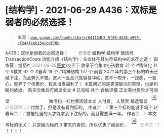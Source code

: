 # [结构学] - 2021-06-29 A436：双标是弱者的必然选择！

> 来源：[`www.yuque.com/books/share/641124b8-5f80-4d26-a995-cf244fceb154/cdf78b`](https://www.yuque.com/books/share/641124b8-5f80-4d26-a995-cf244fceb154/cdf78b)

<ne-p id="520f42f3293818f927861ebbd5b15da4_p_0" data-lake-id="520f42f3293818f927861ebbd5b15da4_p_0"><ne-text id="ubf09e69b" style="color: rgb(51, 51, 51);">A436：双标是弱者的必然选择！</ne-text></ne-p> <ne-p id="cf856ccdbab531a5763858da072e9bbc" data-lake-id="cf856ccdbab531a5763858da072e9bbc"><ne-text id="u481bd079" ne-fontsize="12" style="color: rgb(255, 255, 255);">原创</ne-text><ne-text id="u28839b6b" style="color: rgb(140, 140, 140);">觉悟者</ne-text> <ne-text id="uebc706b9" ne-fontsize="14">结构学</ne-text></ne-p> <ne-p id="75deb9f47ee74d1576d247d7a051e278" data-lake-id="75deb9f47ee74d1576d247d7a051e278"><ne-text id="uc7134815" ne-fontsize="14" ne-bold="true" style="color: rgb(51, 51, 51);">结构学</ne-text></ne-p> <ne-p id="e9a9c5f40774dceeafe26645961b656a" data-lake-id="e9a9c5f40774dceeafe26645961b656a"><ne-text id="u3b20359a" ne-fontsize="14" style="color: rgb(51, 51, 51);">微信号</ne-text><ne-text id="ud0a86991" ne-fontsize="14" style="color: rgb(51, 51, 51);">TransactionCosts</ne-text></ne-p> <ne-p id="d1fd94b33595becdb5759b638a07ca28" data-lake-id="d1fd94b33595becdb5759b638a07ca28"><ne-text id="udd76eb0e" ne-fontsize="14" style="color: rgb(51, 51, 51);">功能介绍</ne-text><ne-text id="u2ec4a801" ne-fontsize="14" style="color: rgb(51, 51, 51);">《结构学》：生命体在其生存结构中的求存之道！ 训练营：觉悟社</ne-text></ne-p> <ne-p id="d25bb332efb398e8d2d3dee4a6e1e255" data-lake-id="d25bb332efb398e8d2d3dee4a6e1e255"><ne-text id="u5fd58d3d" style="color: rgb(140, 140, 140);">2021-06-29</ne-text>[<ne-text id="u3b406d2e" ne-fontsize="14">原文</ne-text>](https://mp.weixin.qq.com/s?__biz=MzIzMDYwOTM0Mg==&mid=2247485909&idx=1&sn=c64a96a6f11c7ff756ce005441035200&chksm=e8b19104dfc61812546950789d22fe83ba04b34c72337fb6dc6041ec4dfa6c2c9ec3005f80c5#rd))<ne-text id="ua6cfd65d" ne-fontsize="14" style="color: rgb(140, 140, 140);">发表于</ne-text></ne-p> <ne-p id="24cf51933f0bf20f27102762f85714ff" data-lake-id="24cf51933f0bf20f27102762f85714ff"><ne-text id="u7833ee51" style="color: rgb(51, 51, 51);">收录于合集</ne-text></ne-p> <ne-p id="24644841dd8bc26921e32841b5dcd3c9" data-lake-id="24644841dd8bc26921e32841b5dcd3c9"><ne-text id="u3fd081d6" style="color: rgb(51, 51, 51);">#小孩教育 21 个</ne-text></ne-p> <ne-p id="cb2b6012deb7940bf8cb49cf59d1bfcf" data-lake-id="cb2b6012deb7940bf8cb49cf59d1bfcf"><ne-text id="uc7bc749e" style="color: rgb(51, 51, 51);">#情绪化 14 个</ne-text></ne-p> <ne-p id="c505d9cd0bcbfd0921f7dc9682a88157" data-lake-id="c505d9cd0bcbfd0921f7dc9682a88157"><ne-text id="u116bbdfe" style="color: rgb(51, 51, 51);">#教育 62 个</ne-text></ne-p> <ne-p id="41a37ce8b0f120db063fcc1733300a7c" data-lake-id="41a37ce8b0f120db063fcc1733300a7c"><ne-text id="u1a20d35d" style="color: rgb(51, 51, 51);">#自卑 18 个</ne-text></ne-p> <ne-p id="5c033015a6685cbe2c8b4c8c6d67d938" data-lake-id="5c033015a6685cbe2c8b4c8c6d67d938"><ne-text id="ue0b10f36" style="color: rgb(51, 51, 51);">#精神结构 127 个</ne-text></ne-p> <ne-p id="5d03aa28d14f846dd21959096cceacc2" data-lake-id="5d03aa28d14f846dd21959096cceacc2"><ne-text id="u063d231e" style="color: rgb(51, 51, 51);">前言</ne-text></ne-p> <ne-p id="0dda06283d22a16b425864b083ddec2f" data-lake-id="0dda06283d22a16b425864b083ddec2f"><ne-text id="u6b1d1997" style="color: rgb(51, 51, 51);">2021 年的第三个标的昨天已经下注，而且势头不错。这人一旦高兴就容易冲动，这不一咬牙，一跺脚，一狠心，就弄了个优惠价，权且当发福利了！</ne-text></ne-p> <ne-p id="77495b460db0bee6f8927ec8148041f1" data-lake-id="77495b460db0bee6f8927ec8148041f1"><ne-text id="u90aa1029" style="color: rgb(51, 51, 51);">本篇阐述的是更深层次的原理，也是判断的依据。</ne-text></ne-p> <ne-p id="f71e004544b25a4924214732b1e5d505" data-lake-id="f71e004544b25a4924214732b1e5d505" ne-alignment="center"><ne-text id="u7b656734" style="color: rgb(51, 51, 51);">购买合集后可阅读全文</ne-text></ne-p> <ne-p id="2d6de1b9b28a7c23fdfd2158a77d9a70" data-lake-id="2d6de1b9b28a7c23fdfd2158a77d9a70" ne-alignment="center"><ne-text id="uc542628a" style="color: rgb(51, 51, 51);">#</ne-text></ne-p> <ne-p id="d256be7f13f70c51a671581465896b64" data-lake-id="d256be7f13f70c51a671581465896b64" ne-alignment="center"><ne-text id="ue675d630" style="color: rgb(51, 51, 51);">已完结 共个</ne-text></ne-p> <ne-p id="6e687cb6824b0e826d663d8bdfe5c547" data-lake-id="6e687cb6824b0e826d663d8bdfe5c547" ne-alignment="center"><ne-text id="uf5fc1407" ne-fontsize="16">合集详情</ne-text></ne-p> <ne-p id="86df42f317120ce0f740807bd050e304" data-lake-id="86df42f317120ce0f740807bd050e304" ne-alignment="center"><ne-text id="u31788658" style="color: rgb(51, 51, 51);">正文需付费后才可阅读</ne-text></ne-p> <ne-p id="5849f18b3d13e8c17f89f17129965cb5" data-lake-id="5849f18b3d13e8c17f89f17129965cb5" ne-alignment="center"><ne-text id="u87b1f3ab" style="color: rgb(255, 255, 255);">加载中</ne-text></ne-p> <ne-p id="c9ff04ca2518163e95abd2527c63aaf2" data-lake-id="c9ff04ca2518163e95abd2527c63aaf2" ne-alignment="center"><ne-text id="uac879036" style="color: rgb(255, 255, 255);"> 微信豆购买</ne-text></ne-p> <ne-p id="1490507d753e1a17b05a9880c9501269" data-lake-id="1490507d753e1a17b05a9880c9501269" ne-alignment="center"><ne-text id="uc493a634" style="color: rgb(51, 51, 51);">微信扫一扫付费阅读本文</ne-text></ne-p> <ne-p id="7d1bc4f86524b33ece429cb59ed6e45d" data-lake-id="7d1bc4f86524b33ece429cb59ed6e45d" ne-alignment="center"><ne-text id="ua1f18295" ne-fontsize="13" style="color: rgb(51, 51, 51);">人付费， 人赞赏</ne-text></ne-p> <ne-h3 id="CfVqb" data-lake-id="CfVqb"><ne-heading-ext><ne-heading-anchor></ne-heading-anchor><ne-heading-fold></ne-heading-fold></ne-heading-ext><ne-heading-content><ne-text id="ub090f15f" ne-fontsize="16" style="color: rgb(51, 51, 51);">精选留言</ne-text></ne-heading-content></ne-h3> <ne-p id="76ed3357240752723fc0f422c96639f3" data-lake-id="76ed3357240752723fc0f422c96639f3"><ne-card data-card-name="image" data-card-type="inline" id="TX7dz" data-event-boundary="card" style="color: rgb(51, 51, 51);">![](img/27c57847e2f93ab52075c000c33581f3.png)  <ne-p id="ecf766f8d2d069e7cc56341d5979a803" data-lake-id="ecf766f8d2d069e7cc56341d5979a803"><ne-text id="u3b63933e" style="color: rgb(179, 179, 179);">赵春晖赞：2</ne-text></ne-p> <ne-p id="13f3752cb2009fabf2179e9b5a1acd44" data-lake-id="13f3752cb2009fabf2179e9b5a1acd44"><ne-text id="u3f5dddaa" style="color: rgb(51, 51, 51);">付款了，但是没有看到标的。</ne-text></ne-p> <ne-p id="3093645dbeb0758548bd06ef6e9e1e8e" data-lake-id="3093645dbeb0758548bd06ef6e9e1e8e"><ne-text id="u5b4025b7" style="color: rgb(51, 51, 51);">作者</ne-text><ne-text id="ubff10f28" style="color: rgb(179, 179, 179);">赞：2</ne-text></ne-p> <ne-p id="f083c530bc34b340ecf7b94859704741" data-lake-id="f083c530bc34b340ecf7b94859704741"><ne-text id="u4e949f24" style="color: rgb(51, 51, 51);">第三个标的能说下吗？</ne-text></ne-p> <ne-p id="f46bfd89a02459339b2de52801eb75bf" data-lake-id="f46bfd89a02459339b2de52801eb75bf"><ne-text id="u94a17c51" style="color: rgb(51, 51, 51);">赵春晖</ne-text><ne-text id="u3515426c" style="color: rgb(179, 179, 179);">赞：7</ne-text></ne-p> <ne-p id="e3253de225b94a090efb871c54cae7a3" data-lake-id="e3253de225b94a090efb871c54cae7a3"><ne-text id="u93bf9b68" style="color: rgb(51, 51, 51);">觉悟社里的人才能拿到下注标的，而且需要满一年。</ne-text></ne-p> <ne-p id="93d9b17b1a70b5732abacda0d7ba2fc8" data-lake-id="93d9b17b1a70b5732abacda0d7ba2fc8"><ne-text id="u5eedf76b" style="color: rgb(51, 51, 51);">作者</ne-text><ne-text id="u834b6925" style="color: rgb(179, 179, 179);">赞：9</ne-text></ne-p> <ne-p id="7a3b7dae8f2750af844e0ff42ecd74b8" data-lake-id="7a3b7dae8f2750af844e0ff42ecd74b8"><ne-text id="u0b448e43" style="color: rgb(51, 51, 51);">本文与标的无关！ 只是因为标的 3 带来的喜悦，所以优惠了阅读价…</ne-text></ne-p> <ne-p id="9d7a461a0e1207d370781aa4d7ababc8" data-lake-id="9d7a461a0e1207d370781aa4d7ababc8"><ne-card data-card-name="image" data-card-type="inline" id="EAut9" data-event-boundary="card" style="color: rgb(51, 51, 51);">![](img/4891e5d02aa87558ae5250551f28be1c.png)  <ne-p id="e817080bbdae0498757426eec020f26d" data-lake-id="e817080bbdae0498757426eec020f26d"><ne-text id="u850b9514" style="color: rgb(179, 179, 179);">支点赞：1</ne-text></ne-p> <ne-p id="d13169959a4131585967f67d0c6596e9" data-lake-id="d13169959a4131585967f67d0c6596e9"><ne-text id="u2355529a" style="color: rgb(51, 51, 51);">！！！！</ne-text></ne-p></ne-card></ne-p></ne-card></ne-p>